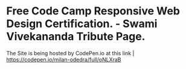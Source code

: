 # Free Code Camp Responsive Web Design Certification. - Swami Vivekananda Tribute Page.

The Site is being hosted by CodePen.io at this link  |  https://codepen.io/milan-odedra/full/oNLXraB
